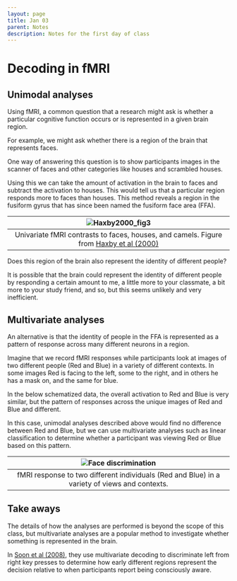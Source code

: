 ```yaml
---
layout: page
title: Jan 03
parent: Notes
description: Notes for the first day of class
---
```


# Decoding in fMRI

## Unimodal analyses

Using fMRI, a common question that a research might ask is whether a particular cognitive function occurs or is represented in a given brain region. 

For example, we might ask whether there is a region of the brain that represents faces.  

One way of answering this question is to show participants images in the scanner of faces and other categories like houses and scrambled houses. 

 Using this we can take the amount of activation in the brain to faces and subtract the activation to houses. This would tell us that a particular region responds more to faces than houses. This method reveals a region in the fusiform gyrus that has since been named the fusiform face area (FFA). 

|  ![Haxby2000_fig3](../../assets/images/Haxby2000_fig3.jpg) |
|:--:|
| Univariate fMRI contrasts to faces, houses, and camels. Figure from [Haxby et al (2000)](https://www.sciencedirect.com/science/article/pii/S1364661300014820#FIGGR4) |
 
 Does this region of the brain also represent the identity of different people? 
 
 It is possible that the brain could represent the identity of different people by responding a certain amount to me, a little more to your classmate, a bit more to your study friend, and so, but this seems unlikely and very inefficient. 
 
## Multivariate analyses
 
An alternative is that the identity of people in the FFA is represented as a pattern of response across many different neurons in a region. 

Imagine that we record fMRI responses while participants look at images of two different people (Red and Blue) in a variety of different contexts. In some images Red is facing to the left, some to the right, and in others he has a mask on, and the same for blue. 

In the below schematized data, the overall activation to Red and Blue is very similar, but the pattern of responses across the unique images of Red and Blue and different. 

In this case, unimodal analyses described above would find no difference between Red and Blue, but we can use multivariate analyses such as linear classification to determine whether a participant was viewing Red or Blue based on this pattern. 
  
|  ![Face discrimination](../../assets/images/faces.jpg) |
|:--:|
| fMRI response to two different individuals (Red and Blue) in a variety of views and contexts.|
  
## Take aways

The details of how the analyses are performed is beyond the scope of this class, but multivariate analyses are a popular method to investigate whether something is represented in the brain. 

In [Soon et al (2008)](https://www.nature.com/articles/nn.2112), they use multivariate decoding to discriminate left from right key presses to determine how early different regions represent the decision relative to when participants report being consciously aware. 
